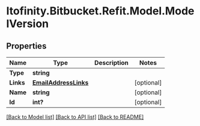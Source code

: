 # Itofinity.Bitbucket.Refit.Model.ModelVersion
## Properties

Name | Type | Description | Notes
------------ | ------------- | ------------- | -------------
**Type** | **string** |  | 
**Links** | [**EmailAddressLinks**](EmailAddressLinks.md) |  | [optional] 
**Name** | **string** |  | [optional] 
**Id** | **int?** |  | [optional] 

[[Back to Model list]](../README.md#documentation-for-models) [[Back to API list]](../README.md#documentation-for-api-endpoints) [[Back to README]](../README.md)

